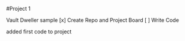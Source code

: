 #Project 1 

Vault Dweller sample
[x] Create Repo and Project Board
[ ] Write Code



added first code to project
